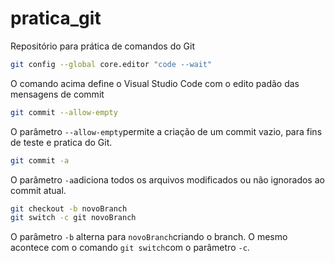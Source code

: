 # pratica_git
Repositório para prática de comandos do Git


~~~bash
git config --global core.editor "code --wait"
~~~ 

O comando acima define o Visual Studio Code com o edito padão das mensagens de commit 

~~~bash
git commit --allow-empty
~~~

O  parâmetro `--allow-empty`permite a criação de um commit vazio, para fins de teste e pratica do Git.


~~~bash
git commit -a 
~~~ 
<!-- O -a significa o Add(adicionar) no momento de realizar o commit -->
O parâmetro `-a`adiciona todos os arquivos modificados ou não ignorados ao commit atual.

~~~bash
git checkout -b novoBranch
git switch -c git novoBranch
~~~

O parâmetro `-b` alterna para `novoBranch`criando o branch. O mesmo acontece com o comando `git switch`com o parâmetro `-c`.